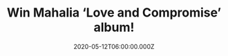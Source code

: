 ---
campaign-uuid: "c-1540603a-e574-48b4-be05-8aa7e8dd64f1"
type: "Competition"
category: "Music"
date: "2020-05-12T06:00:00.000Z"
end-date: "2020-06-12T23:59:00.000Z"
disable-form: false
is_promoted: false
has_entry_page: true
title: "Win Mahalia ‘Love and Compromise’ album!"
competition-description: "<p>We are giving away the studio album of the British singer\
  \ Mahalia: ’Love and compromise’, It follows a series of remarkable singles, including\
  \ 'Do Not Disturb' and ‘Grateful'. An album you should not miss out.</p>\n<p>Click\
  \ below and it could be yours.</p>\n"
hero-header: "Win Mahalia ‘Love and Compromise’ album!"
terms-confirmation: "N/A"
banner-img: "https://assets.expresslyapp.com/asset-a8ef63cd-3d90-4992-9c09-69f615497dd8.jpg"
logo-left-href: "http://club.expressly.io"
logo-left-image: "https://assets.expresslyapp.com/asset-3efbd306-694a-4261-92ac-54e2be277373.jpg"
logo-left-title: "Expresslyclub"
bg-image-hero: "https://assets.expresslyapp.com/asset-77f83e05-7654-4dd5-9129-7bd9a15ac82c.jpg"
bg-image-first: "https://assets.expresslyapp.com/asset-6a63f740-d062-4f00-ad91-cb437078eaca.jpg"
section1-content: "<p>Mahalia first began making music at just 12 years old. She started\
  \ really soon releasing a string of increasingly powerful mixtapes, EPs, and singles,\
  \ including 2016's breakthrough ‘Sober’. On September 6th 2019 she released her\
  \ studio album ‘Love and Compromise’ and we want to give it away to you.  </p>\n\
  <p>Click below for a chance to win.</p>\n"
entry-title: "Win Mahalia ‘Love and Compromise’ album!"
entry-content: "<p>Enter the draw to win Mahalia ‘Love and Compromise’ album by completing\
  \ the form below before 23:59 on the 12th of June 2020.</p>\n"
has-winner: false
prize-description: "Mahalia ‘Love and Compromise’ album!"
special-conditions: "Multiple entries are allowed up to one every day.\r\n\r\nThis\
  \ competition is also available on: https://aaa.nme.com/competitions/mahalia-cd-giveaway"
country-restrictions:
- "GB"
---